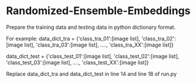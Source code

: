 # Randomized-Ensemble-Embeddings

Prepare the training data and testing data in python dictionary format. 

For example:
data_dict_tra  = {'class_tra_01':[image list],
                  'class_tra_02':[image list],
                  'class_tra_03':[image list],
                  ....,
                  'class_tra_XX':[image list]}
                 
data_dict_test = {'class_test_01':[image list],
                  'class_test_02':[image list],
                  'class_test_03':[image list],
                  ....,
                  'class_test_XX':[image list]}
                 

Replace data_dict_tra and data_dict_test in line 14 and line 18 of run.py
